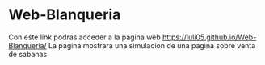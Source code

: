 # Web-Blanqueria

Con este link podras acceder a la pagina web https://luli05.github.io/Web-Blanqueria/
La pagina mostrara una simulacion de una pagina sobre venta de sabanas
